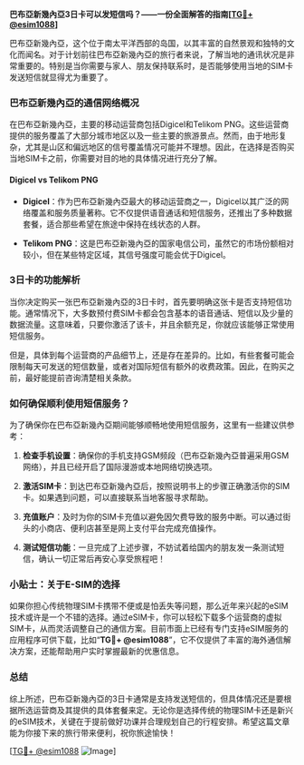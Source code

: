 **巴布亞新幾內亞3日卡可以发短信吗？——一份全面解答的指南[[TG💪+ @esim1088](https://t.me/s/esim1088)]**

巴布亞新幾內亞，这个位于南太平洋西部的岛国，以其丰富的自然景观和独特的文化而闻名。对于计划前往巴布亞新幾內亞的旅行者来说，了解当地的通讯状况是非常重要的。特别是当你需要与家人、朋友保持联系时，是否能够使用当地的SIM卡发送短信就显得尤为重要了。

### 巴布亞新幾內亞的通信网络概况

在巴布亞新幾內亞，主要的移动运营商包括Digicel和Telikom PNG。这些运营商提供的服务覆盖了大部分城市地区以及一些主要的旅游景点。然而，由于地形复杂，尤其是山区和偏远地区的信号覆盖情况可能并不理想。因此，在选择是否购买当地SIM卡之前，你需要对目的地的具体情况进行充分了解。

#### Digicel vs Telikom PNG

- **Digicel**：作为巴布亞新幾內亞最大的移动运营商之一，Digicel以其广泛的网络覆盖和服务质量著称。它不仅提供语音通话和短信服务，还推出了多种数据套餐，适合那些希望在旅途中保持在线状态的人群。
  
- **Telikom PNG**：这是巴布亞新幾內亞的国家电信公司，虽然它的市场份额相对较小，但在某些特定区域，其信号强度可能会优于Digicel。

### 3日卡的功能解析

当你决定购买一张巴布亞新幾內亞的3日卡时，首先要明确这张卡是否支持短信功能。通常情况下，大多数预付费SIM卡都会包含基本的语音通话、短信以及少量的数据流量。这意味着，只要你激活了该卡，并且余额充足，你就应该能够正常使用短信服务。

但是，具体到每个运营商的产品细节上，还是存在差异的。比如，有些套餐可能会限制每天可发送的短信数量，或者对国际短信有额外的收费政策。因此，在购买之前，最好能提前咨询清楚相关条款。

### 如何确保顺利使用短信服务？

为了确保你在巴布亞新幾內亞期间能够顺畅地使用短信服务，这里有一些建议供参考：

1. **检查手机设置**：确保你的手机支持GSM频段（巴布亞新幾內亞普遍采用GSM网络），并且已经开启了国际漫游或本地网络切换选项。
   
2. **激活SIM卡**：到达巴布亞新幾內亞后，按照说明书上的步骤正确激活你的SIM卡。如果遇到问题，可以直接联系当地客服寻求帮助。

3. **充值账户**：及时为你的SIM卡充值以避免因欠费导致的服务中断。可以通过街头的小商店、便利店甚至是网上支付平台完成充值操作。

4. **测试短信功能**：一旦完成了上述步骤，不妨试着给国内的朋友发一条测试短信，确认一切正常后再安心享受旅程吧！

### 小贴士：关于E-SIM的选择

如果你担心传统物理SIM卡携带不便或是怕丢失等问题，那么近年来兴起的eSIM技术或许是一个不错的选择。通过eSIM卡，你可以轻松下载多个运营商的虚拟SIM卡，从而灵活调整自己的通信方案。目前市面上已经有专门支持eSIM服务的应用程序可供下载，比如“**TG💪+ @esim1088**”，它不仅提供了丰富的海外通信解决方案，还能帮助用户实时掌握最新的优惠信息。

### 总结

综上所述，巴布亞新幾內亞的3日卡通常是支持发送短信的，但具体情况还是要根据所选运营商及其提供的具体套餐来定。无论你是选择传统的物理SIM卡还是新兴的eSIM技术，关键在于提前做好功课并合理规划自己的行程安排。希望这篇文章能为你接下来的旅行带来便利，祝你旅途愉快！

[[TG💪+ @esim1088](https://t.me/s/esim1088) ![Image](https://i.postimg.cc/4NQfJmqS/Snipaste-2025-05-13-00-14-12.png)]